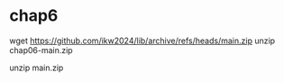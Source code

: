 # chap6 
 wget https://github.com/ikw2024/lib/archive/refs/heads/main.zip unzip chap06-main.zip

 
 unzip main.zip
 
